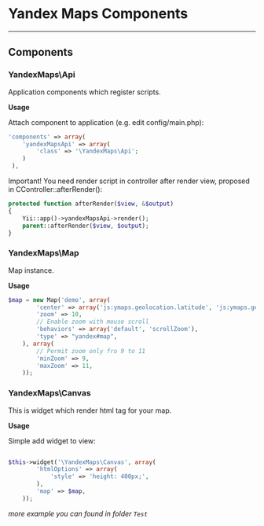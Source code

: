 # Yandex Maps Components #

* * *

## Components ##

### YandexMaps\Api ###

Application components which register scripts.

__Usage__

Attach component to application (e.g. edit config/main.php):
```php
'components' => array(
	'yandexMapsApi' => array(
		'class' => '\YandexMaps\Api';
	)
 ),
```

Important! You need render script in controller after render view,
proposed in CController::afterRender():
```php
protected function afterRender($view, &$output)
{
	Yii::app()->yandexMapsApi->render();
	parent::afterRender($view, $output);
}
```

### YandexMaps\Map ###

Map instance.

__Usage__

```php
$map = new Map('demo', array(
		'center' => array('js:ymaps.geolocation.latitude', 'js:ymaps.geolocation.longitude'),
		'zoom' => 10,
		// Enable zoom with mouse scroll
		'behaviors' => array('default', 'scrollZoom'),
		'type' => "yandex#map",
	), array(
		// Permit zoom only fro 9 to 11
		'minZoom' => 9,
		'maxZoom' => 11,
	));
```

### YandexMaps\Canvas ###

This is widget which render html tag for your map.

__Usage__

Simple add widget to view:
```php

$this->widget('\YandexMaps\Canvas', array(
		'htmlOptions' => array(
			'style' => 'height: 400px;',
		),
		'map' => $map,
	));
```

*more example you can found in folder `Test`*